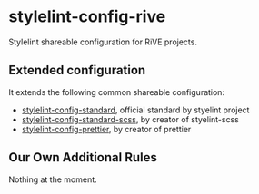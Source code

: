 # stylelint-config-rive

Stylelint shareable configuration for RiVE projects.

## Extended configuration

It extends the following common shareable configuration:

- [stylelint-config-standard](https://www.npmjs.com/package/stylelint-config-standard), official standard by styelint project
- [stylelint-config-standard-scss](https://www.npmjs.com/package/stylelint-config-standard-scss), by creator of styelint-scss
- [stylelint-config-prettier](https://www.npmjs.com/package/stylelint-config-prettier), by creator of prettier

## Our Own Additional Rules

Nothing at the moment.

